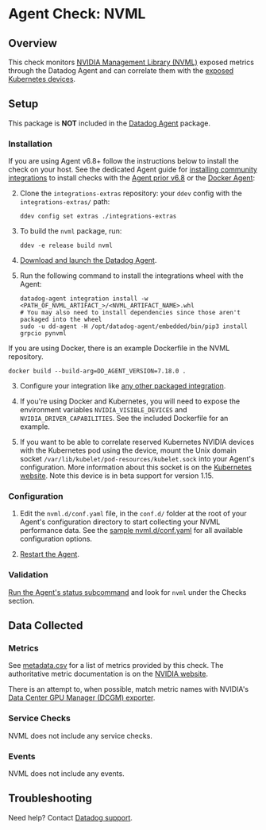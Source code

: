 # Agent Check: NVML

## Overview

This check monitors [NVIDIA Management Library (NVML)][1] exposed metrics through the Datadog Agent and can correlate them
with the [exposed Kubernetes devices][8].

## Setup

This package is **NOT** included in the [Datadog Agent][1] package.

### Installation

If you are using Agent v6.8+ follow the instructions below to install the check on your host. See the dedicated Agent guide for [installing community integrations][2] to install checks with the [Agent prior v6.8][3] or the [Docker Agent][4]:

2. Clone the `integrations-extras` repository: your `ddev` config with the `integrations-extras/` path:

   ```shell
   ddev config set extras ./integrations-extras
   ```

4. To build the `nvml` package, run:

   ```shell
   ddev -e release build nvml
   ```

1. [Download and launch the Datadog Agent][6].
2. Run the following command to install the integrations wheel with the Agent:

   ```shell
   datadog-agent integration install -w <PATH_OF_NVML_ARTIFACT_>/<NVML_ARTIFACT_NAME>.whl
   # You may also need to install dependencies since those aren't packaged into the wheel
   sudo -u dd-agent -H /opt/datadog-agent/embedded/bin/pip3 install grpcio pynvml
   ```

If you are using Docker, there is an example Dockerfile in the NVML repository.

   ```shell
   docker build --build-arg=DD_AGENT_VERSION=7.18.0 .
   ```

3. Configure your integration like [any other packaged integration][7].

8. If you're using Docker and Kubernetes, you will need to expose the environment variables `NVIDIA_VISIBLE_DEVICES` and `NVIDIA_DRIVER_CAPABILITIES`. See the included Dockerfile for an example.

9. If you want to be able to correlate reserved Kubernetes NVIDIA devices with the Kubernetes pod using the device, mount the Unix domain socket `/var/lib/kubelet/pod-resources/kubelet.sock` into your Agent's configuration.  More
information about this socket is on the [Kubernetes website][8].  Note this device is in beta support for version 1.15.

### Configuration

1. Edit the `nvml.d/conf.yaml` file, in the `conf.d/` folder at the root of your Agent's configuration directory to start collecting your NVML performance data. See the [sample nvml.d/conf.yaml][3] for all available configuration options.

2. [Restart the Agent][4].

### Validation

[Run the Agent's status subcommand][5] and look for `nvml` under the Checks section.

## Data Collected

### Metrics

See [metadata.csv][6] for a list of metrics provided by this check.  The authoritative metric documentation is on the [NVIDIA website][9].

There is an attempt to, when possible, match metric names with NVIDIA's [Data Center GPU Manager (DCGM) exporter][10].

### Service Checks

NVML does not include any service checks.

### Events

NVML does not include any events.

## Troubleshooting

Need help? Contact [Datadog support][7].

[1]: https://pypi.org/project/pynvml/
[2]: https://docs.datadoghq.com/agent/autodiscovery/integrations
[3]: https://github.com/DataDog/integrations-extras/blob/master/nvml/datadog_checks/nvml/data/conf.yaml.example
[4]: https://docs.datadoghq.com/agent/guide/agent-commands/#start-stop-and-restart-the-agent
[5]: https://docs.datadoghq.com/agent/guide/agent-commands/#agent-status-and-information
[6]: https://github.com/DataDog/integrations-core/blob/master/nvml/metadata.csv
[7]: https://docs.datadoghq.com/help
[8]: https://kubernetes.io/docs/concepts/extend-kubernetes/compute-storage-net/device-plugins/#monitoring-device-plugin-resources
[9]: https://docs.nvidia.com/deploy/nvml-api/group__nvmlDeviceQueries.html
[10]:https://github.com/NVIDIA/gpu-monitoring-tools/blob/master/exporters/prometheus-dcgm/dcgm-exporter/dcgm-exporter
